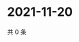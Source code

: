 # 2021-11-20

共 0 条

<!-- BEGIN WEIBO -->
<!-- 最后更新时间 Sat Nov 20 2021 11:00:31 GMT+0800 (China Standard Time) -->

<!-- END WEIBO -->

